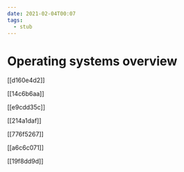 ```yaml
---
date: 2021-02-04T00:07
tags: 
  - stub
---
```


# Operating systems overview

[[d160e4d2]]

[[14c6b6aa]]

[[e9cdd35c]]

[[214a1daf]]

[[776f5267]]

[[a6c6c071]]

[[19f8dd9d]]
